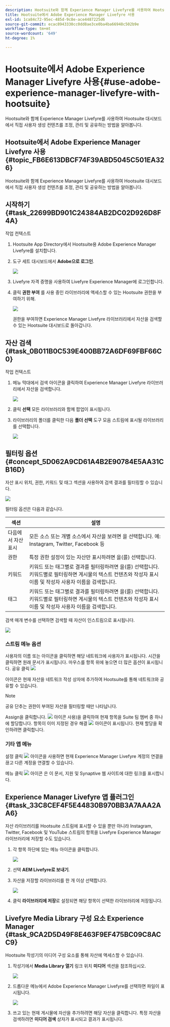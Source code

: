 ```yaml
---
description: Hootsuite와 함께 Experience Manager Livefyre를 사용하여 Hootsuite 대시보드에서 직접 사용자 생성 컨텐츠를 조정, 관리 및 공유하는 방법을 알아봅니다.
title: Hootsuite에서 Adobe Experience Manager Livefyre 사용
exl-id: 1ca84c72-95ec-485d-9c8e-ace4487225d6
source-git-commit: ecac8943330cc0dd8ae3ce0ba4ba66948c502b9e
workflow-type: tm+mt
source-wordcount: '649'
ht-degree: 1%

---
```


# Hootsuite에서 Adobe Experience Manager Livefyre 사용{#use-adobe-experience-manager-livefyre-with-hootsuite}

Hootsuite와 함께 Experience Manager Livefyre를 사용하여 Hootsuite 대시보드에서 직접 사용자 생성 컨텐츠를 조정, 관리 및 공유하는 방법을 알아봅니다.

## Hootsuite에서 Adobe Experience Manager Livefyre 사용 {#topic_FB6E613DBCF74F39ABD5045C501EA326}

Hootsuite와 함께 Experience Manager Livefyre를 사용하여 Hootsuite 대시보드에서 직접 사용자 생성 컨텐츠를 조정, 관리 및 공유하는 방법을 알아봅니다.

## 시작하기 {#task_22699BD901C24384AB2DC02D926D8F4A}

작업 컨텍스트

1. Hootsuite App Directory에서 Hootsuite용 Adobe Experience Manager Livefyre를 설치합니다.

1. 도구 세트 대시보드에서 **Adobe으로 로그인**.

   ![](assets/hootsuite-login.png)

1. Livefyre 자격 증명을 사용하여 Livefyre Experience Manager에 로그인합니다.
1. 클릭 **권한 부여** 를 사용 중인 라이브러리에 액세스할 수 있는 Hootsuite 권한을 부여하기 위해.

   ![](assets/hootsuite-authorize.png)

   권한을 부여하면 Experience Manager Livefyre 라이브러리에서 자산을 검색할 수 있는 Hootsuite 대시보드로 돌아갑니다.

## 자산 검색 {#task_0B011B0C539E400BB72A6DF69FBF66C0}

작업 컨텍스트

1. 메뉴 막대에서 검색 아이콘을 클릭하여 Experience Manager Livefyre 라이브러리에서 자산을 검색합니다.

   ![](assets/hootsuite-search.png)

1. 클릭 **선택** 모든 라이브러리와 함께 팝업이 표시됩니다.
1. 라이브러리의 폴더를 클릭한 다음 **폴더 선택** 도구 모음 스트림에 표시될 라이브러리를 선택합니다.

   ![](assets/hootsuite-select.png)

## 필터링 옵션 {#concept_5D062A9CD61A4B2E90784E5AA31CB16D}

자산 표시 위치, 권한, 키워드 및 태그 섹션을 사용하여 검색 결과를 필터링할 수 있습니다.

![](assets/hootsuite-filters.png)

필터링 옵션은 다음과 같습니다.

| 섹션 | 설명 |
|--- |--- |
| 다음에서 자산 표시 | 모든 소스 또는 개별 소스에서 자산을 보려면 을 선택합니다. 예: Instagram, Twitter, Facebook 등 |
| 권한 | 특정 권한 설정이 있는 자산만 표시하려면 을(를) 선택합니다. |
| 키워드 | 키워드 또는 태그별로 결과를 필터링하려면 을(를) 선택합니다. 키워드별로 필터링하면 게시물의 텍스트 컨텐츠와 작성자 표시 이름 및 작성자 사용자 이름을 검색합니다. |
| 태그 | 키워드 또는 태그별로 결과를 필터링하려면 을(를) 선택합니다. 키워드별로 필터링하면 게시물의 텍스트 컨텐츠와 작성자 표시 이름 및 작성자 사용자 이름을 검색합니다. |

검색 매개 변수를 선택하면 검색할 때 자산이 인스트림으로 표시됩니다.

![](assets/hootsuite-stream.png)

### 스트림 메뉴 옵션

사용자의 이름 또는 아이콘을 클릭하면 해당 네트워크에 사용자가 표시됩니다. 시간을 클릭하면 원래 문서가 표시됩니다. 마우스를 항목 위에 놓으면 더 많은 옵션이 표시됩니다. 공유 클릭 ![](assets/share.png)

아이콘은 현재 자산을 네트워크 작성 상자에 추가하여 Hootsuite를 통해 네트워크와 공유할 수 있습니다.

>[!NOTE]
>
>공유 단추는 권한이 부여된 자산을 필터링할 때만 나타납니다.

Assign을 클릭합니다.  ![](assets/assign.png) 아이콘 사용)을 클릭하여 현재 항목을 Suite 팀 멤버 중 하나에 할당합니다. 항목이 이미 지정된 경우 해결 ![](assets/resolve.png) 아이콘이 표시됩니다. 현재 할당을 확인하려면 클릭합니다.

### 기타 앱 메뉴

설정 클릭  ![](assets/settings.png) 아이콘을 사용하면 현재 Experience Manager Livefyre 계정의 연결을 끊고 다른 계정을 연결할 수 있습니다.

메뉴 클릭  ![](assets/menu.png) 아이콘 은 이 문서, 지원 및 Synaptive 웹 사이트에 대한 링크를 표시합니다.

## Experience Manager Livefyre 앱 플러그인 {#task_33C8CEF4F5E44830B970BB3A7AAA2AA6}

자산 라이브러리를 Hootsuite 스트림에 표시할 수 있을 뿐만 아니라 Instagram, Twitter, Facebook 및 YouTube 스트림의 항목을 Livefyre Experience Manager 라이브러리에 저장할 수도 있습니다.

1. 각 항목 하단에 있는 메뉴 아이콘을 클릭합니다.

   ![](assets/hootsuite-menu-icon.png)

1. 선택 **AEM Livefyre로 보내기**.
1. 자산을 저장할 라이브러리를 한 개 이상 선택합니다.

   ![](assets/hootsuite-save.png)

1. 클릭 **라이브러리에 저장**&#x200B;로 설정되면 해당 항목이 선택한 라이브러리에 저장됩니다.

## Livefyre Media Library 구성 요소 Experience Manager {#task_9CA2D5D49F8E463F9EF475BC09C8ACC9}

Hootsuite 작성기의 미디어 구성 요소를 통해 자산에 액세스할 수 있습니다.

1. 작성기에서 **Media Library 열기** 링크 위치 **미디어** 섹션을 참조하십시오.

   ![](assets/hootsuite-open-media-library.png)

1. 드롭다운 메뉴에서 Adobe Experience Manager Livefyre를 선택하면 파일이 표시됩니다.

   ![](assets/hootsuite-aem-files.png)

1. 쓰고 있는 현재 게시물에 자산을 추가하려면 해당 자산을 클릭합니다. 특정 자산을 검색하려면 **미디어 검색** 상자가 표시되고 결과가 표시됩니다.
